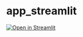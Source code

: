 # app_streamlit

[![Open in Streamlit](https://static.streamlit.io/badges/streamlit_badge_black_white.svg)](https://share.streamlit.io/rubennj/app_streamlit/main/app.py)
